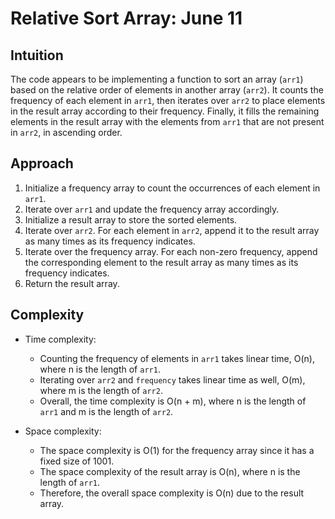# Relative Sort Array: June 11

## Intuition
The code appears to be implementing a function to sort an array (`arr1`) based on the relative order of elements in another array (`arr2`). It counts the frequency of each element in `arr1`, then iterates over `arr2` to place elements in the result array according to their frequency. Finally, it fills the remaining elements in the result array with the elements from `arr1` that are not present in `arr2`, in ascending order.

## Approach
1. Initialize a frequency array to count the occurrences of each element in `arr1`.
2. Iterate over `arr1` and update the frequency array accordingly.
3. Initialize a result array to store the sorted elements.
4. Iterate over `arr2`. For each element in `arr2`, append it to the result array as many times as its frequency indicates.
5. Iterate over the frequency array. For each non-zero frequency, append the corresponding element to the result array as many times as its frequency indicates.
6. Return the result array.

## Complexity
- Time complexity:
  - Counting the frequency of elements in `arr1` takes linear time, O(n), where n is the length of `arr1`.
  - Iterating over `arr2` and `frequency` takes linear time as well, O(m), where m is the length of `arr2`.
  - Overall, the time complexity is O(n + m), where n is the length of `arr1` and m is the length of `arr2`.

- Space complexity:
  - The space complexity is O(1) for the frequency array since it has a fixed size of 1001.
  - The space complexity of the result array is O(n), where n is the length of `arr1`.
  - Therefore, the overall space complexity is O(n) due to the result array.

